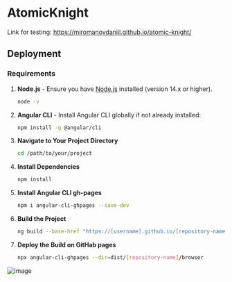 # AtomicKnight 
Link for testing: https://miromanovdaniil.github.io/atomic-knight/

## Deployment

### Requirements

1. **Node.js** - Ensure you have [Node.js](https://nodejs.org/) installed (version 14.x or higher).

   ```bash
   node -v

2. **Angular CLI** - Install Angular CLI globally if not already installed:

   ```bash
   npm install -g @angular/cli
   
3. **Navigate to Your Project Directory**
      
     ```bash
   cd /path/to/your/project
     
5. **Install Dependencies**
   
     ```bash
   npm install

6. **Install Angular CLI gh-pages**
   
     ```bash
   npm i angular-cli-ghpages --save-dev

7. **Build the Project**

     ```bash
   ng build --base-href "https://[username].github.io/[repository-name]/"

8. **Deploy the Build on GitHab pages**

     ```bash
   npx angular-cli-ghpages --dir=dist/[repository-name]/browser

![image](https://github.com/user-attachments/assets/c9a0f7b7-2d94-4f08-8252-ca1b13006429)
